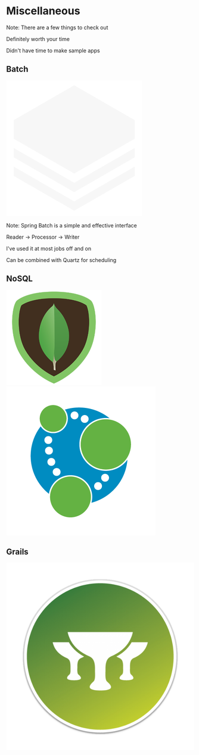 # Miscellaneous

Note:
There are a few things to check out

Definitely worth your time

Didn't have time to make sample apps


## Batch

![SpringBatch](images/spring-batch.png)

Note:
Spring Batch is a simple and effective interface

Reader -> Processor -> Writer

I've used it at most jobs off and on

Can be combined with Quartz for scheduling


## NoSQL

![mongo](images/mongodb.png)
![neo4j](images/neo4j.png)


## Grails

![Grails](images/grails.png)